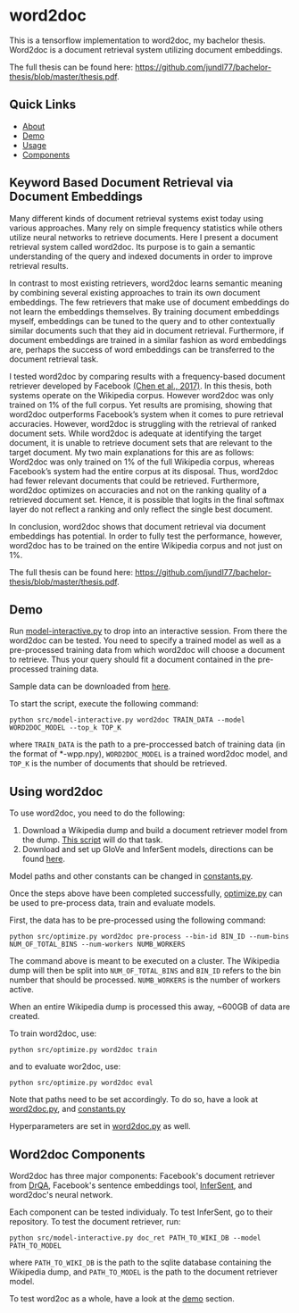 # word2doc

This is a tensorflow implementation to word2doc, my bachelor thesis. Word2doc is a document retrieval system utilizing document embeddings.

The full thesis can be found here: https://github.com/jundl77/bachelor-thesis/blob/master/thesis.pdf.

## Quick Links

- [About](#keyword-based-document-retrieval-via-document-embeddings)
- [Demo](#demo)
- [Usage](#using-word2doc)
- [Components](#word2doc-components)

## Keyword Based Document Retrieval via Document Embeddings

Many different kinds of document retrieval systems exist today using various approaches. Many rely on simple frequency statistics while others utilize neural networks to retrieve documents. Here I present a document retrieval system called word2doc. Its purpose is to gain a semantic understanding of the query and indexed documents in order to improve retrieval results.

In contrast to most existing retrievers, word2doc learns semantic meaning by combining several existing approaches to train its own document embeddings. The few retrievers that make use of document embeddings do not learn the embeddings themselves. By training document embeddings myself, embeddings can be tuned to the query and to other contextually similar documents such that they aid in document retrieval. Furthermore, if document embeddings are trained in a similar fashion as word embeddings are, perhaps the success of word embeddings can be transferred to the document retrieval task. 

I tested word2doc by comparing results with a frequency-based document retriever developed by Facebook [(Chen et al., 2017)](https://arxiv.org/abs/1704.00051). In this thesis, both systems operate on the Wikipedia corpus. However word2doc was only trained on 1% of the full corpus. Yet results are promising, showing that word2doc outperforms Facebook’s system when it comes to pure retrieval accuracies. However, word2doc is struggling with the retrieval of ranked document sets. While word2doc is adequate at identifying the target document, it is unable to retrieve document sets that are relevant to the target document. My two main explanations for this are as follows: Word2doc was only trained on 1% of the full Wikipedia corpus, whereas Facebook’s system had the entire corpus at its disposal. Thus, word2doc had fewer relevant documents that could be retrieved. Furthermore, word2doc optimizes on accuracies and not on the ranking quality of a retrieved document set. Hence, it is possible that logits in the final softmax layer do not reflect a ranking and only reflect the single best document.

In conclusion, word2doc shows that document retrieval via document embeddings has potential. In order to fully test the performance, however, word2doc has to be trained on the entire Wikipedia corpus and not just on 1%.

The full thesis can be found here: https://github.com/jundl77/bachelor-thesis/blob/master/thesis.pdf.

## Demo

Run [model-interactive.py](https://github.com/jundl77/word2doc/blob/master/src/model-interactive.py) to drop into an interactive session. From there the word2doc can be tested. You need to specify a trained model as well as a pre-processed training data from which word2doc will choose a document to retrieve. Thus your query should fit a document contained in the pre-processed training data.

Sample data can be downloaded from [here](https://www.dropbox.com/s/wclq1kdpl66dxzv/w2d-data.zip?dl=0).

To start the script, execute the following command:

```python src/model-interactive.py word2doc TRAIN_DATA --model WORD2DOC_MODEL --top_k TOP_K```

where ```TRAIN_DATA``` is the path to a pre-proccessed batch of training data (in the format of *-wpp.npy), ```WORD2DOC_MODEL``` is a trained word2doc model, and ```TOP_K``` is the number of documents that should be retrieved.

## Using word2doc

To use word2doc, you need to do the following:

1. Download a Wikipedia dump and build a document retriever model from the dump. [This script](https://github.com/jundl77/word2doc/blob/master/src/build-doc-retriever-model.py) will do that task.
2. Download and set up GloVe and InferSent models, directions can be found [here](https://github.com/facebookresearch/InferSent).

Model paths and other constants can be changed in [constants.py](https://github.com/jundl77/word2doc/blob/master/src/word2doc/util/constants.py).


Once the steps above have been completed successfully, [optimize.py](https://github.com/jundl77/word2doc/blob/master/src/optimize.py) can be used to pre-process data, train and evaluate models.

First, the data has to be pre-processed using the following command:

```
python src/optimize.py word2doc pre-process --bin-id BIN_ID --num-bins NUM_OF_TOTAL_BINS --num-workers NUMB_WORKERS
```

The command above is meant to be executed on a cluster. The Wikipedia dump will then be split into ```NUM_OF_TOTAL_BINS``` and ```BIN_ID``` refers to the bin number that should be processed. ```NUMB_WORKERS``` is the number of workers active.

When an entire Wikipedia dump is processed this away, ~600GB of data are created.

To train word2doc, use:

```
python src/optimize.py word2doc train
```

and to evaluate wor2doc, use:

```
python src/optimize.py word2doc eval
```

Note that paths need to be set accordingly. To do so, have a look at [word2doc.py](https://github.com/jundl77/word2doc/blob/master/src/word2doc/optimizer/net/word2doc.py), and [constants.py](https://github.com/jundl77/word2doc/blob/master/src/word2doc/util/constants.py)

Hyperparameters are set in [word2doc.py](https://github.com/jundl77/word2doc/blob/master/src/word2doc/optimizer/net/word2doc.py) as well.

## Word2doc Components

Word2doc has three major components: Facebook's document retriever from [DrQA](https://github.com/facebookresearch/DrQA), Facebook's sentence embeddings tool, [InferSent](https://github.com/facebookresearch/InferSent), and word2doc's neural network.

Each component can be tested individualy. To test InferSent, go to their repository. To test the document retriever, run:

```
python src/model-interactive.py doc_ret PATH_TO_WIKI_DB --model PATH_TO_MODEL
```
where ```PATH_TO_WIKI_DB``` is the path to the sqlite database containing the Wikipedia dump, and ```PATH_TO_MODEL``` is the path to the document retriever model.

To test word2oc as a whole, have a look at the [demo](#demo) section.
